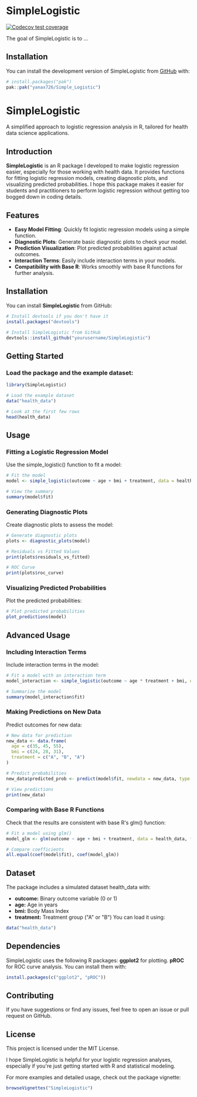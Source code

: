 # SimpleLogistic

<!-- badges: start -->

[![Codecov test
coverage](https://codecov.io/gh/yanax726/Simple_Logistic/graph/badge.svg)](https://app.codecov.io/gh/yanax726/Simple_Logistic)
<!-- badges: end -->

The goal of SimpleLogistic is to …

## Installation

You can install the development version of SimpleLogistic from
[GitHub](https://github.com/) with:

``` r
# install.packages("pak")
pak::pak("yanax726/Simple_Logistic")
```

# SimpleLogistic

A simplified approach to logistic regression analysis in R, tailored for health data science applications.

## Introduction

**SimpleLogistic** is an R package I developed to make logistic regression easier, especially for those working with health data. It provides functions for fitting logistic regression models, creating diagnostic plots, and visualizing predicted probabilities. I hope this package makes it easier for students and practitioners to perform logistic regression without getting too bogged down in coding details.

## Features

- **Easy Model Fitting**: Quickly fit logistic regression models using a simple function.
- **Diagnostic Plots**: Generate basic diagnostic plots to check your model.
- **Prediction Visualization**: Plot predicted probabilities against actual outcomes.
- **Interaction Terms**: Easily include interaction terms in your models.
- **Compatibility with Base R**: Works smoothly with base R functions for further analysis.

## Installation

You can install **SimpleLogistic** from GitHub:

```r
# Install devtools if you don't have it
install.packages("devtools")

# Install SimpleLogistic from GitHub
devtools::install_github("yourusername/SimpleLogistic")
```

## Getting Started
### Load the package and the example dataset:
```r
library(SimpleLogistic)

# Load the example dataset
data("health_data")

# Look at the first few rows
head(health_data)
```
## Usage
### Fitting a Logistic Regression Model
Use the simple_logistic() function to fit a model:
```r
# Fit the model
model <- simple_logistic(outcome ~ age + bmi + treatment, data = health_data)

# View the summary
summary(model$fit)
```
### Generating Diagnostic Plots
Create diagnostic plots to assess the model:
```r
# Generate diagnostic plots
plots <- diagnostic_plots(model)

# Residuals vs Fitted Values
print(plots$residuals_vs_fitted)

# ROC Curve
print(plots$roc_curve)
```
### Visualizing Predicted Probabilities
Plot the predicted probabilities:
```r
# Plot predicted probabilities
plot_predictions(model)
```
## Advanced Usage
### Including Interaction Terms
Include interaction terms in the model:
```r
# Fit a model with an interaction term
model_interaction <- simple_logistic(outcome ~ age * treatment + bmi, data = health_data)

# Summarize the model
summary(model_interaction$fit)
```
### Making Predictions on New Data
Predict outcomes for new data:
```r
# New data for prediction
new_data <- data.frame(
  age = c(35, 45, 55),
  bmi = c(24, 28, 31),
  treatment = c("A", "B", "A")
)

# Predict probabilities
new_data$predicted_prob <- predict(model$fit, newdata = new_data, type = "response")

# View predictions
print(new_data)
```
### Comparing with Base R Functions
Check that the results are consistent with base R's glm() function:
```r
# Fit a model using glm()
model_glm <- glm(outcome ~ age + bmi + treatment, data = health_data, family = binomial())

# Compare coefficients
all.equal(coef(model$fit), coef(model_glm))
```
## Dataset
The package includes a simulated dataset health_data with:

- **outcome:** Binary outcome variable (0 or 1)
- **age:** Age in years
- **bmi:** Body Mass Index
- **treatment:** Treatment group ("A" or "B")
You can load it using:
```r
data("health_data")
```
## Dependencies
SimpleLogistic uses the following R packages:
**ggplot2** for plotting.
**pROC** for ROC curve analysis.
You can install them with:
```r
install.packages(c("ggplot2", "pROC"))
```
## Contributing
If you have suggestions or find any issues, feel free to open an issue or pull request on GitHub.

## License
This project is licensed under the MIT License.

I hope SimpleLogistic is helpful for your logistic regression analyses, especially if you're just getting started with R and statistical modeling.

For more examples and detailed usage, check out the package vignette:
```r
browseVignettes("SimpleLogistic")
```
